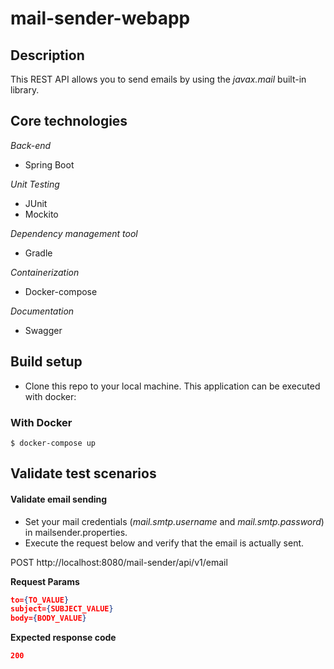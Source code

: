 # mail-sender-webapp

## Description

This REST API allows you to send emails by using the _javax.mail_ built-in library.

## Core technologies

*Back-end*
- Spring Boot

*Unit Testing*
- JUnit
- Mockito

*Dependency management tool*
- Gradle

*Containerization*
- Docker-compose

*Documentation*
- Swagger

## Build setup

- Clone this repo to your local machine. This application can be executed with docker:

### With Docker

```
$ docker-compose up
```

## Validate test scenarios

#### Validate email sending
- Set your mail credentials (_mail.smtp.username_ and _mail.smtp.password_) in mailsender.properties.
- Execute the request below and verify that the email is actually sent.

POST http://localhost:8080/mail-sender/api/v1/email

**Request Params**
```json
to={TO_VALUE}
subject={SUBJECT_VALUE}
body={BODY_VALUE}
```

**Expected response code** 
```json
200
```


